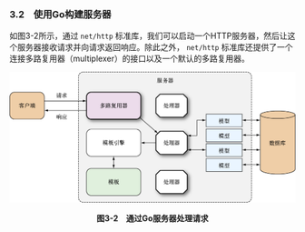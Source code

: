 ### 3.2　使用Go构建服务器

如图3-2所示，通过 `net/http` 标准库，我们可以启动一个HTTP服务器，然后让这个服务器接收请求并向请求返回响应。除此之外， `net/http` 标准库还提供了一个连接多路复用器（multiplexer）的接口以及一个默认的多路复用器。

![17.png](../images/17.png)
<center class="my_markdown"><b class="my_markdown">图3-2　通过Go服务器处理请求</b></center>

